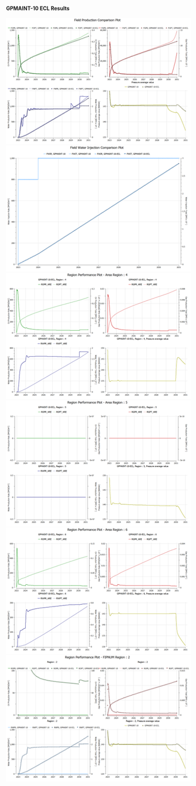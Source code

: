 #### GPMAINT-10 ECL Results

![](ECL/GPMAINT-10-Field_Production_Comparison_Plot.png)
![](ECL/GPMAINT-10-Field_Water_Injection_Comparison_Plot.png)
![](ECL/GPMAINT-10-Region_Performance_Plot_Area_Region_4.png)
![](ECL/GPMAINT-10-Region_Performance_Plot_Area_Region_5.png)
![](ECL/GPMAINT-10-Region_Performance_Plot_Area_Region_6.png)
![](ECL/GPMAINT-10-Region_Performance_Plot_FIPNUM_Region_2.png)
